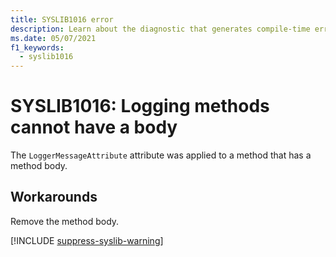 ```yaml
---
title: SYSLIB1016 error
description: Learn about the diagnostic that generates compile-time error SYSLIB1016.
ms.date: 05/07/2021
f1_keywords:
  - syslib1016
---
```


# SYSLIB1016: Logging methods cannot have a body

The `LoggerMessageAttribute` attribute was applied to a method that has a method body.

## Workarounds

Remove the method body.

[!INCLUDE [suppress-syslib-warning](includes/suppress-source-generator-diagnostics.md)]
